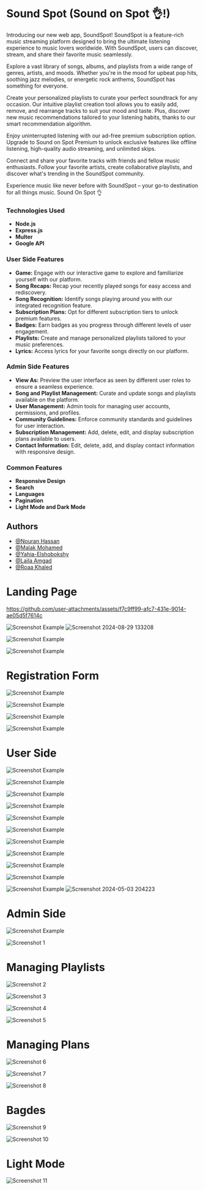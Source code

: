 # Sound Spot (Sound on Spot 👌!)
Introducing our new web app, SoundSpot! SoundSpot is a feature-rich music streaming platform designed to bring the ultimate listening experience to music lovers worldwide. With SoundSpot, users can discover, stream, and share their favorite music seamlessly.

Explore a vast library of songs, albums, and playlists from a wide range of genres, artists, and moods. Whether you're in the mood for upbeat pop hits, soothing jazz melodies, or energetic rock anthems, SoundSpot has something for everyone.

Create your personalized playlists to curate your perfect soundtrack for any occasion. Our intuitive playlist creation tool allows you to easily add, remove, and rearrange tracks to suit your mood and taste. Plus, discover new music recommendations tailored to your listening habits, thanks to our smart recommendation algorithm.

Enjoy uninterrupted listening with our ad-free premium subscription option. Upgrade to Sound on Spot Premium to unlock exclusive features like offline listening, high-quality audio streaming, and unlimited skips.

Connect and share your favorite tracks with friends and fellow music enthusiasts. Follow your favorite artists, create collaborative playlists, and discover what's trending in the SoundSpot community.

Experience music like never before with SoundSpot – your go-to destination for all things music. 
Sound On Spot 👌

### Technologies Used
- **Node.js**
- **Express.js**
- **Multer**
- **Google API** 

### User Side Features
- **Game:** Engage with our interactive game to explore and familiarize yourself with our platform.
- **Song Recaps:** Recap your recently played songs for easy access and rediscovery.
- **Song Recognition:** Identify songs playing around you with our integrated recognition feature.
- **Subscription Plans:** Opt for different subscription tiers to unlock premium features.
- **Badges:** Earn badges as you progress through different levels of user engagement.
- **Playlists:** Create and manage personalized playlists tailored to your music preferences.
- **Lyrics:** Access lyrics for your favorite songs directly on our platform.

### Admin Side Features
- **View As:** Preview the user interface as seen by different user roles to ensure a seamless experience.
- **Song and Playlist Management:** Curate and update songs and playlists available on the platform.
- **User Management:** Admin tools for managing user accounts, permissions, and profiles.
- **Community Guidelines:** Enforce community standards and guidelines for user interaction.
- **Subscription Management:** Add, delete, edit, and display subscription plans available to users.
- **Contact Information:** Edit, delete, add, and display contact information with responsive design.

### Common Features
- **Responsive Design**
- **Search**
- **Languages**
- **Pagination**
- **Light Mode and Dark Mode** 

## Authors

- [@Nouran Hassan](https://github.com/Nouran246)
- [@Malak Mohamed](https://github.com/MalakMohameed)
- [@Yahia-Elshobokshy](https://github.com/Yahia-Elshobokshy)
- [@Laila Amgad](https://github.com/Laila4563)
- [@Roaa Khaled](https://github.com/Rowlkh)

# Landing Page


https://github.com/user-attachments/assets/f7c9ff99-afc7-431e-9014-ae05d5f7614c


![Screenshot Example](https://drive.google.com/uc?id=1AtXumDj9XsnQfXk3qoYwEsMI-ZdwRdTA)
![Screenshot 2024-08-29 133208](https://github.com/user-attachments/assets/c39697ed-81a5-4ad4-835c-861d39304bfb)

![Screenshot Example](https://drive.google.com/uc?id=1Esi32IMNiujilBbFLmFlx4XaVAw3b1fv)

![Screenshot Example](https://drive.google.com/uc?id=1dzdndxm5u5vqKO_DCeFRoTs3TqFkqLb1)

# Registration Form

![Screenshot Example](https://drive.google.com/uc?id=1cWazcvUXitjAQX-DJUdBl0_pTaJNaW3s)

![Screenshot Example](https://drive.google.com/uc?id=10TYiFFmIAHs-EqMXkvw6K65tzEv7ZAHk)

![Screenshot Example](https://drive.google.com/uc?id=18kc2cYUTDO9HQTOApnqFktYMWI9OboVb)

![Screenshot Example](https://drive.google.com/uc?id=1tHGPCHUBHqxl5_ZIVFlz84ks4mE1JfIz)

# User Side

![Screenshot Example](https://drive.google.com/uc?id=1c9Wq-2JBhD3LvxRE3EUUCx3c4aMnqqOP)

![Screenshot Example](https://drive.google.com/uc?id=1bj2P2MYK1sRJuneVF4lCI6gqlRbnCrSz)

![Screenshot Example](https://drive.google.com/uc?id=1gJgZAwe-Va7-tvW-V4lIslKE5e_rqAe1)

![Screenshot Example](https://drive.google.com/uc?id=1al_px310fw3Xuk1_GfLTUJTes0lYYoYK)

![Screenshot Example](https://drive.google.com/uc?id=1IhG_LafElTR1Bm2I-liNp2Tju9oRe9QW)

![Screenshot Example](https://drive.google.com/uc?id=1bIrp7i1OgA_2AdkCmJPB9S01e8bkPvXe)

![Screenshot Example](https://drive.google.com/uc?id=1l3lwRtnU7bZpQVkEP_vrkgCQZUPopF_k)

![Screenshot Example](https://drive.google.com/uc?id=1W6-4pbe-49H4Nt1jEQvCE1Km7na72on7)

![Screenshot Example](https://drive.google.com/uc?id=1bvGNB1bdhOESPHZeLWhB8Atx43d13M3M)

![Screenshot Example](https://drive.google.com/uc?id=1WXQiPI0iRXnRoc8CPHV0dq_vzBrPYRYj)

![Screenshot Example](https://drive.google.com/uc?id=1qbv-RQwziT7JfEQARapjfIu78ZKBtMIH)
![Screenshot 2024-05-03 204223](https://github.com/user-attachments/assets/c80c8532-221d-4110-b30a-e73ca9a3d5ae)

# Admin Side

![Screenshot Example](https://drive.google.com/uc?id=1zRSb2_nTgh1lhKXQ4RzpRBCNqQZTzq5g)

![Screenshot 1](https://drive.google.com/uc?id=123k7-rl8ti5wVk8Ucv72lhq0-5Q_0HJ3)

# Managing Playlists

![Screenshot 2](https://drive.google.com/uc?id=1Q7Ob0RrSDMJjthMkqi57WpJR5TxXB3K8)

![Screenshot 3](https://drive.google.com/uc?id=14faFK7QS-JBpsYnFZsSPQE1uc2xR1oK1)

![Screenshot 4](https://drive.google.com/uc?id=1p9lt_lN1rsofi3-ZUrsvDsSKRIH7qw9Y)

![Screenshot 5](https://drive.google.com/uc?id=1Ax1kvjWsQeJo9Ke-GmerUnNQk8zs0U7T)

# Managing Plans

![Screenshot 6](https://drive.google.com/uc?id=1D96XdWhK7x1kFmX9gw571UNh3f5tgLUq)

![Screenshot 7](https://drive.google.com/uc?id=1Rz8tgMyXKhYtTGswvrzwzC21ZGfpsinb)

![Screenshot 8](https://drive.google.com/uc?id=11FuW0Xk1IxP9-AE9VGskG18JxHuYf1A9)

# Bagdes

![Screenshot 9](https://drive.google.com/uc?id=1w5hzH8iYxmfEVqNvsuae9vvIvsXXGrv5)

![Screenshot 10](https://drive.google.com/uc?id=10IlugjoUZtSzJlO3bMhkhTKKQw0Nh8Y5)

# Light Mode 

![Screenshot 11](https://drive.google.com/uc?id=16Dzs1_tMyiv4ipaP_0Qvgbr3BxtwBL9z)









